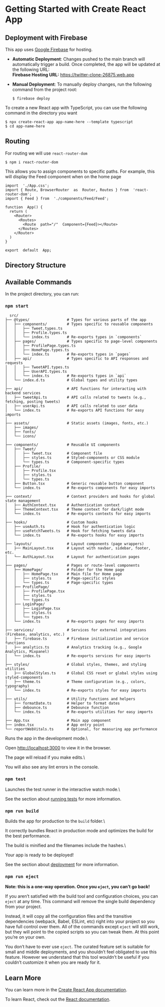 
# Getting Started with Create React App

## Deployment with Firebase

This app uses [Google Firebase](https://firebase.google.com/docs) for hosting.

- **Automatic Deployment**: Changes pushed to the main branch will automatically trigger a build. Once completed, the app will be updated at the following URL:  
  **Firebase Hosting URL:** https://twitter-clone-26875.web.app

- **Manual Deployment**: To manually deploy changes, run the following command from the project root:
  ```console
  $ firebase deploy
  ```



To create a new React app with TypeScript, you can use the following command in the directory you want

```console
$ npx create-react-app app-name-here --template typescript
$ cd app-name-here
```

## Routing

  For routing we will use `react-router-dom`
```console
$ npm i react-router-dom
```
This allows you to assign components to specific paths. For example, this will display the Feed component when on the home page

```
import  './App.css';
import { Route, BrowserRouter  as  Router, Routes } from  'react-router-dom';
import { Feed } from  './components/Feed/Feed';

function  App() {
  return (
    <Router>
      <Routes>
        <Route  path="/"  Component={Feed}></Route>
      </Routes>
    </Router>
  )
}

export  default  App;
```

## Directory Structure





## Available Commands

In the project directory, you can run:
  

### `npm start`
```
  src/
├── @types/                 # Types for various parts of the app
│   ├── components/         # Types specific to reusable components
│   │   ├── Tweet.types.ts
│   │   ├── Profile.types.ts
│   │   └── index.ts        # Re-exports types in `components`
│   ├── pages/              # Types specific to page-level components
│   │   ├── ProfilePage.types.ts
│   │   ├── HomePage.types.ts
│   │   └── index.ts        # Re-exports types in `pages`
│   ├── api/                # Types specific to API responses and requests
│   │   ├── TweetAPI.types.ts
│   │   ├── UserAPI.types.ts
│   │   └── index.ts        # Re-exports types in `api`
│   └── index.d.ts          # Global types and utility types
│
├── api/                    # API functions for interacting with backend services
│   ├── tweetApi.ts         # API calls related to tweets (e.g., fetching, posting tweets)
│   ├── userApi.ts          # API calls related to user data
│   └── index.ts            # Re-exports API functions for easy imports
│
├── assets/                 # Static assets (images, fonts, etc.)
│   ├── images/
│   ├── fonts/
│   └── icons/
│
├── components/             # Reusable UI components
│   ├── Tweet/
│   │   ├── Tweet.tsx       # Component file
│   │   ├── styles.ts       # Styled-components or CSS module
│   │   └── types.ts        # Component-specific types
│   ├── Profile/
│   │   ├── Profile.tsx
│   │   ├── styles.ts
│   │   └── types.ts
│   ├── Button.tsx          # Generic reusable button component
│   └── index.ts            # Re-exports components for easy imports
│
├── context/                # Context providers and hooks for global state management
│   ├── AuthContext.tsx     # Authentication context
│   ├── ThemeContext.tsx    # Theme context for dark/light mode
│   └── index.ts            # Re-exports contexts for easy imports
│
├── hooks/                  # Custom hooks
│   ├── useAuth.ts          # Hook for authentication logic
│   ├── useFetchTweets.ts   # Hook for fetching tweets data
│   └── index.ts            # Re-exports hooks for easy imports
│
├── layouts/                # Layout components (page wrappers)
│   ├── MainLayout.tsx      # Layout with navbar, sidebar, footer, etc.
│   └── AuthLayout.tsx      # Layout for authentication pages
│
├── pages/                  # Pages or route-level components
│   ├── HomePage/           # Folder for the Home page
│   │   ├── HomePage.tsx    # Main file for Home page
│   │   ├── styles.ts       # Page-specific styles
│   │   └── types.ts        # Page-specific types
│   ├── ProfilePage/
│   │   ├── ProfilePage.tsx
│   │   ├── styles.ts
│   │   └── types.ts
│   ├── LoginPage/
│   │   ├── LoginPage.tsx
│   │   ├── styles.ts
│   │   └── types.ts
│   └── index.ts            # Re-exports pages for easy imports
│
├── services/               # Services for external integrations (Firebase, analytics, etc.)
│   ├── firebase.ts         # Firebase initialization and service functions
│   ├── analytics.ts        # Analytics tracking (e.g., Google Analytics, Mixpanel)
│   └── index.ts            # Re-exports services for easy imports
│
├── styles/                 # Global styles, themes, and styling utilities
│   ├── GlobalStyles.ts     # Global CSS reset or global styles using styled-components
│   ├── theme.ts            # Theme configuration (e.g., colors, typography)
│   └── index.ts            # Re-exports styles for easy imports
│
├── utils/                  # Utility functions and helpers
│   ├── formatDate.ts       # Helper to format dates
│   ├── debounce.ts         # Debounce function
│   └── index.ts            # Re-exports utilities for easy imports
│
├── App.tsx                 # Main app component
├── index.tsx               # App entry point
└── reportWebVitals.ts      # Optional, for measuring app performance
```

Runs the app in the development mode.\

Open [http://localhost:3000](http://localhost:3000) to view it in the browser.

  

The page will reload if you make edits.\

You will also see any lint errors in the console.

  

### `npm test`

  

Launches the test runner in the interactive watch mode.\

See the section about [running tests](https://facebook.github.io/create-react-app/docs/running-tests) for more information.

  

### `npm run build`

  

Builds the app for production to the `build` folder.\

It correctly bundles React in production mode and optimizes the build for the best performance.

  

The build is minified and the filenames include the hashes.\

Your app is ready to be deployed!

  

See the section about [deployment](https://facebook.github.io/create-react-app/docs/deployment) for more information.

  

### `npm run eject`

  

**Note: this is a one-way operation. Once you `eject`, you can’t go back!**

  

If you aren’t satisfied with the build tool and configuration choices, you can `eject` at any time. This command will remove the single build dependency from your project.

  

Instead, it will copy all the configuration files and the transitive dependencies (webpack, Babel, ESLint, etc) right into your project so you have full control over them. All of the commands except `eject` will still work, but they will point to the copied scripts so you can tweak them. At this point you’re on your own.

  

You don’t have to ever use `eject`. The curated feature set is suitable for small and middle deployments, and you shouldn’t feel obligated to use this feature. However we understand that this tool wouldn’t be useful if you couldn’t customize it when you are ready for it.

  

## Learn More

  

You can learn more in the [Create React App documentation](https://facebook.github.io/create-react-app/docs/getting-started).

  

To learn React, check out the [React documentation](https://reactjs.org/).